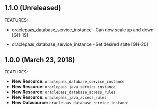 ## 1.1.0 (Unreleased)

FEATURES:

* oraclepaas_database_service_instance - Can now scale up and down [GH-19]

* oraclepaas_database_service_instance - Set desired state [GH-20]

## 1.0.0 (March 23, 2018)

FEATURES:

* **New Resource:** `oraclepaas_database_service_instance`
* **New Resource:** `oraclepaas_java_service_instance`
* **New Resource:** `oraclepaas_database_access_rules`
* **New Resource:** `oraclepaas_java_access_rules`
* **New Datasource:** `oraclepaas_database_service_instance`
